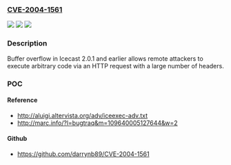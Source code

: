 ### [CVE-2004-1561](https://cve.mitre.org/cgi-bin/cvename.cgi?name=CVE-2004-1561)
![](https://img.shields.io/static/v1?label=Product&message=n%2Fa&color=blue)
![](https://img.shields.io/static/v1?label=Version&message=n%2Fa&color=blue)
![](https://img.shields.io/static/v1?label=Vulnerability&message=n%2Fa&color=brighgreen)

### Description

Buffer overflow in Icecast 2.0.1 and earlier allows remote attackers to execute arbitrary code via an HTTP request with a large number of headers.

### POC

#### Reference
- http://aluigi.altervista.org/adv/iceexec-adv.txt
- http://marc.info/?l=bugtraq&m=109640005127644&w=2

#### Github
- https://github.com/darrynb89/CVE-2004-1561

